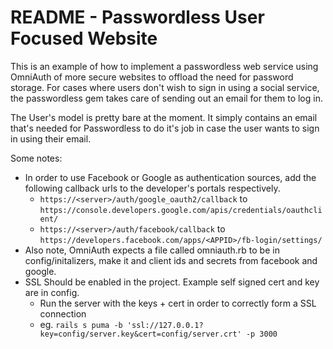 # README - Passwordless User Focused Website

This is an example of how to implement a passwordless web service using
OmniAuth of more secure websites to offload the need for password storage.
For cases where users don't wish to sign in using a social service, 
the passwordless gem takes care of sending out an email for them to log in.

The User's model is pretty bare at the moment. It simply contains
an email that's needed for Passwordless to do it's job in case the user
wants to sign in using their email. 

Some notes:
* In order to use Facebook or Google as authentication sources, add the following callback urls to the developer's portals respectively.
  * ``https://<server>/auth/google_oauth2/callback`` to ``https://console.developers.google.com/apis/credentials/oauthclient/``
  * ``https://<server>/auth/facebook/callback`` to ``https://developers.facebook.com/apps/<APPID>/fb-login/settings/``
* Also note, OmniAuth expects a file called omniauth.rb to be in config/initalizers, make it and client ids and secrets from facebook and google.
* SSL Should be enabled in the project. Example self signed cert and key are in config.
  * Run the server with the keys + cert in order to correctly form a SSL connection
  * eg. ``rails s puma -b 'ssl://127.0.0.1?key=config/server.key&cert=config/server.crt' -p 3000``